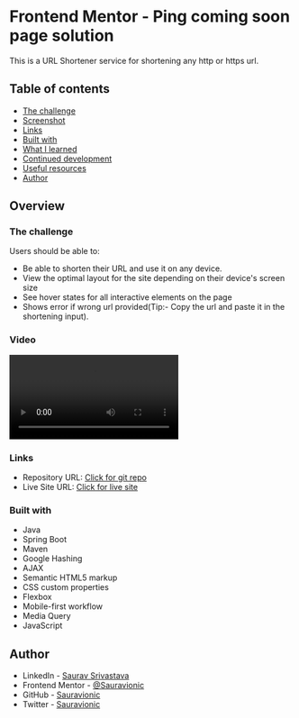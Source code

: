 # Frontend Mentor - Ping coming soon page solution

This is a URL Shortener service for shortening any http or https url.

## Table of contents

  - [The challenge](#the-challenge)
  - [Screenshot](#screenshot)
  - [Links](#links)
  - [Built with](#built-with)
  - [What I learned](#what-i-learned)
  - [Continued development](#continued-development)
  - [Useful resources](#useful-resources)
  - [Author](#author)
  

## Overview

### The challenge

Users should be able to:

- Be able to shorten their URL and use it on any device.
- View the optimal layout for the site depending on their device's screen size
- See hover states for all interactive elements on the page
- Shows error if wrong url provided(Tip:- Copy the url and paste it in the shortening input).

### Video

![Video](./Video/dumpy.mp4)


### Links

- Repository URL: [Click for git repo](https://github.com/Sauravionic/DumpyURL)
- Live Site URL: [Click for live site](https://dumpyurl.herokuapp.com/)


### Built with

- Java
- Spring Boot 
- Maven
- Google Hashing
- AJAX
- Semantic HTML5 markup
- CSS custom properties
- Flexbox
- Mobile-first workflow
- Media Query
- JavaScript


## Author

- LinkedIn - [Saurav Srivastava](https://www.linkedin.com/in/saurav-srivastava-4b71b5188/)
- Frontend Mentor - [@Sauravionic](https://www.frontendmentor.io/profile/Sauravionic)
- GitHub - [Sauravionic](https://github.com/Sauravionic)
- Twitter - [Sauravionic](https://twitter.com/saurav.ionic)

